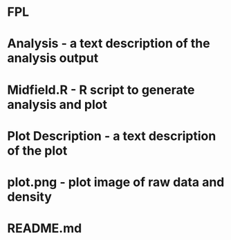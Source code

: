 # FPL

# Analysis         - a text description of the analysis output
# Midfield.R	     - R script to generate analysis and plot
# Plot Description - a text description of the plot
# plot.png         - plot image of raw data and density
# README.md	
